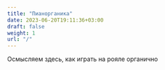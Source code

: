```yaml
---
title: "Пианорганика"
date: 2023-06-20T19:11:36+03:00
draft: false
weight: 1
url: "/"
---
```


Осмысляем здесь, как играть на рояле органично